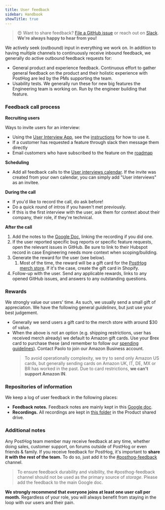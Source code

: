 ```yaml
---
title: User feedback
sidebar: Handbook
showTitle: true
---
```


> 😍 Want to share feedback? [File a GitHub issue](https://github.com/PostHog) or reach out on [Slack](/slack). **We're always happy to hear from you!**

We actively seek (outbound) input in everything we work on. In addition to having multiple channels to continuously receive inbound feedback, we generally do active outbound feedback requests for:
- General product and experience feedback. Continuous effort to gather general feedback on the product and their holistic experience with PostHog are led by the PMs supporting the team.
- Usability tests. We generally run these for new big features the Engineering team is working on. Run by the engineer building that feature.

### Feedback call process

**Recruiting users**

Ways to invite users for an interview:
- Using the [User Interview App](https://github.com/posthog/user-interview-app#adding-a-user-interview), see the [instructions](https://github.com/posthog/user-interview-app#adding-a-user-interview) for how to use it.
- If a customer has requested a feature through slack then message them directly
- Email customers who have subscribed to the feature on the [roadmap](https://posthog.com/roadmap)

**Scheduling**
- Add all feedback calls to the [User interviews calendar](https://calendar.google.com/calendar/?cid=Y19tczllaWN1Ym92ZGgxYWhzNmtoY2xpNTQ3b0Bncm91cC5jYWxlbmRhci5nb29nbGUuY29t). If the invite was created from your own calendar, you can simply add "User interviews" as an invitee.

**During the call**
- If you'd like to record the call, do ask before!
- Do a quick round of intros if you haven't met previously.
- If this is the first interview with the user, ask them for context about their company, their role, if they're technical.

**After the call**
1. Add the notes to the [Google Doc][feedback-doc], linking the recording if you did one.
2. If the user reported specific bug reports or specific feature requests, open the relevant issues in GitHub. Be sure to link to their Hubspot record in case Engineering needs more context when scoping/building.
3. Generate the reward for the user (see below).
   1. Most of the time, the reward will be a gift card for the [PostHog merch store](https://merch.posthog.com/). If it's the case, create the gift card in Shopify.
4. Follow-up with the user. Send any applicable rewards, links to any opened GitHub issues, and answers to any outstanding questions.

### Rewards 
We strongly value our users' time. As such, we usually send a small gift of appreciation. We have the following general _guidelines_, but just use your best judgement.
- Generally we send users a gift card to the merch store with around $30 of value.
- When the above is not an option (e.g. shipping restrictions, user has received merch already) we default to Amazon gift cards. Use your Brex card to purchase these (and remember to follow our [spending guidelines](/handbook/people/spending-money)). Contact Paolo to join our Amazon Business account.
    > To avoid operationally complexity, we try to send only Amazon US cards, but generally sending cards on Amazon UK, IT, DE, MX or BR has worked in the past. Due to card restrictions, **we can't support Amazon IN**.

### Repositories of information 
We keep a log of user feedback in the following places:
- **Feedback notes.** Feedback notes are mainly kept in this [Google doc][feedback-doc].
- **Recordings.** All recordings are kept in [this folder][recordings] in the Product shared drive.

### Additional notes
Any PostHog team member may receive feedback at any time, whether doing sales, customer support, on forums outside of PostHog or even friends & family. If you receive feedback for PostHog, it's important to **share it with the rest of the team.** To do so, just add it to the [#posthog-feedback](https://posthog.slack.com/archives/C011L071P8U) channel.

<blockquote class='warning-note'>
To ensure feedback durability and visibility, the #posthog-feedback channel should not be used as the primary source of <i>storage</i>. Please add the feedback to the main Google doc.
</blockquote>

**We strongly recommend that everyone joins at least one user call per month.** Regardless of your role, you will always benefit from staying in the loop with our users and their pain.

[feedback-doc]: https://docs.google.com/document/d/1762fbEbFOVZUr24jQ3pFFj91ViY72TWrTgD-JxRJ5Tc/edit
[recordings]: https://drive.google.com/drive/folders/1kmhj0GMAZTjVauN8JJKs_U7BgaD7XnUJ?usp=sharing
